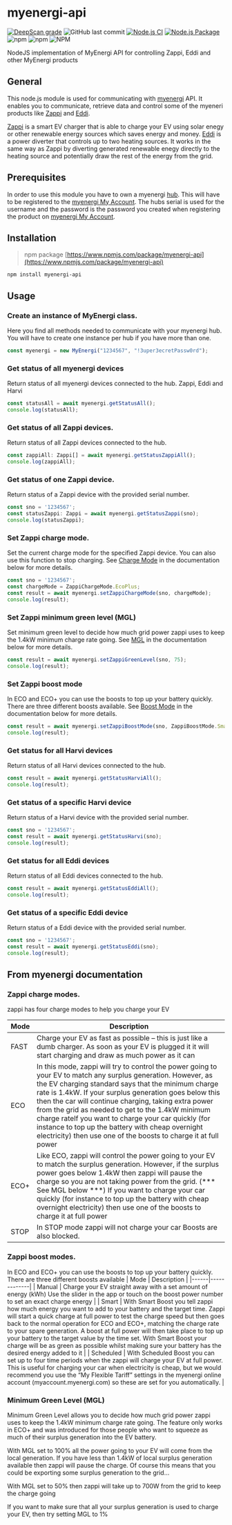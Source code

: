 # myenergi-api

[![DeepScan grade](https://deepscan.io/api/teams/16513/projects/19831/branches/520479/badge/grade.svg)](https://deepscan.io/dashboard#view=project&tid=16513&pid=19831&bid=520479)
![GitHub last commit](https://img.shields.io/github/last-commit/bisand/myenergi-api)
[![Node.js CI](https://github.com/bisand/myenergi-api/actions/workflows/node.js.yml/badge.svg?branch=master)](https://github.com/bisand/myenergi-api/actions/workflows/node.js.yml)
[![Node.js Package](https://github.com/bisand/myenergi-api/actions/workflows/npm-publish.yml/badge.svg)](https://github.com/bisand/myenergi-api/actions/workflows/npm-publish.yml)
![npm](https://img.shields.io/npm/v/myenergi-api)
![npm](https://img.shields.io/npm/dw/myenergi-api)
![NPM](https://img.shields.io/npm/l/myenergi-api)

NodeJS implementation of MyEnergi API for controlling Zappi, Eddi and other MyEnergi products

## General

This node.js module is used for communicating with [myenergi](https://myenergi.com/) API. It enables you to communicate, retrieve data and control some of the myeneri products like [Zappi](https://myenergi.com/product/zappi/) and [Eddi](https://myenergi.com/product/eddi/).

[Zappi](https://myenergi.com/product/zappi/) is a smart EV charger that is able to charge your EV using solar enegy or other renewable energy sources which saves energy and money. [Eddi](https://myenergi.com/product/eddi/) is a power diverter that controls up to two heating sources. It works in the same way as Zappi by diverting generated renewable enegy directly to the heating source and potentially draw the rest of the energy from the grid.

## Prerequisites

In order to use this module you have to own a myenergi [hub](https://myenergi.com/product/hub/). This will have to be registered to the [myenergi My Account](https://myaccount.myenergi.com/).
The hubs serial is used for the username and the password is the password you created when registering the product on [myenergi My Account](https://myaccount.myenergi.com/location#devices).

## Installation

> npm package [https://www.npmjs.com/package/myenergi-api](https://www.npmjs.com/package/myenergi-api)

```
npm install myenergi-api
```

## Usage

### Create an instance of MyEnergi class.
Here you find all methods needed to communicate with your myenergi hub. You will have to create one instance per hub if you have more than one.
```typescript
const myenergi = new MyEnergi("1234567", "!3uper3ecretPassw0rd");
```

### Get status of all myenergi devices
Return status of all myenergi devices connected to the hub. Zappi, Eddi and Harvi
```typescript
const statusAll = await myenergi.getStatusAll();
console.log(statusAll);
```

### Get status of all Zappi devices.
Return status of all Zappi devices connected to the hub.
```typescript
const zappiAll: Zappi[] = await myenergi.getStatusZappiAll();
console.log(zappiAll);
```

### Get status of one Zappi device.
Return status of a Zappi device with the provided serial number.
```typescript
const sno = '1234567';
const statusZappi: Zappi = await myenergi.getStatusZappi(sno);
console.log(statusZappi);

```

### Set Zappi charge mode.
Set the current charge mode for the specified Zappi device. You can also use this function to stop charging. See [Charge Mode](#charge_mode) in the documentation below for more details.
```typescript
const sno = '1234567';
const chargeMode = ZappiChargeMode.EcoPlus;
const result = await myenergi.setZappiChargeMode(sno, chargeMode);
console.log(result);

```

### Set Zappi minimum green level (MGL)
Set minimum green level to decide how much grid power zappi uses to keep the 1.4kW minimum charge rate going. See [MGL](#mgl) in the documentation below for more details.
```typescript
const result = await myenergi.setZappiGreenLevel(sno, 75);
console.log(result);
```

### Set Zappi boost mode
In ECO and ECO+ you can use the boosts to top up your battery quickly.  There are three different boosts available. See [Boost Mode](#boost_mode) in the documentation below for more details.
```typescript
const result = await myenergi.setZappiBoostMode(sno, ZappiBoostMode.Smart, 22, '0615');
console.log(result);
```

### Get status for all Harvi devices
Return status of all Harvi devices connected to the hub.
```typescript
const result = await myenergi.getStatusHarviAll();
console.log(result);
```
### Get status of a specific Harvi device
Return status of a Harvi device with the provided serial number.
```typescript
const sno = '1234567';
const result = await myenergi.getStatusHarvi(sno);
console.log(result);
```
### Get status for all Eddi devices
Return status of all Eddi devices connected to the hub.
```typescript
const result = await myenergi.getStatusEddiAll();
console.log(result);
```
### Get status of a specific Eddi device
Return status of a Eddi device with the provided serial number.
```typescript
const sno = '1234567';
const result = await myenergi.getStatusEddi(sno);
console.log(result);
```


## From myenergi documentation
<a name="myenergi_documentation"></a>
### Zappi charge modes.
<a name="charge_mode"></a>
zappi has four charge modes to help you charge your EV

| Mode | Description |
|------|-------------|
| FAST | Charge your EV as fast as possible – this is just like a dumb charger.  As soon as your EV is plugged it it will start charging and draw as much power as it can |
| ECO  | In this mode, zappi will try to control the power going to your EV to match any surplus generation. However, as the EV charging standard says that the minimum charge rate is 1.4kW. If your surplus generation goes below this then the car will continue charging, taking extra power from the grid as needed to get to the 1.4kW minimum charge rateIf you want to charge your car quickly (for instance to top up the battery with cheap overnight electricity) then use one of the boosts to charge it at full power |
| ECO+ 	| Like ECO, zappi will control the power going to your EV to match the surplus generation. However, if the surplus power goes below 1.4kW then zappi will pause the charge so you are not taking power from the grid. (*** See MGL below ***) If you want to charge your car quickly (for instance to top up the battery with cheap overnight electricity) then use one of the boosts to charge it at full power |
| STOP  | In STOP mode zappi will not charge your car Boosts are also blocked. |

### Zappi boost modes.
<a name="boost_mode"></a>
In ECO and ECO+ you can use the boosts to top up your battery quickly.  There are three different boosts available
| Mode | Description |
|------|-------------|
| Manual | Charge your EV straight away with a set amount of energy (kWh) Use the slider in the app or touch on the boost power number to set an exact charge energy |
| Smart | With Smart Boost you tell zappi how much energy you want to add to your battery and the target time. Zappi will start a quick charge at full power to test the charge speed but then goes back to the normal operation for ECO and ECO+, matching the charge rate to your spare generation. A boost at full power will then take place to top up your battery to the target value by the time set. With Smart Boost your charge will be as green as possible whilst making sure your battery has the desired energy added to it |
| Scheduled | With Scheduled Boost you can set up to four time periods when the zappi will charge your EV at full power. This is useful for charging your car when electricity is cheap, but we would recommend you use the “My Flexible Tariff” settings in the myenergi online account (myaccount.myenergi.com) so these are set for you automatically. |

### Minimum Green Level (MGL)
<a name="mgl"></a>
Minimum Green Level allows you to decide how much grid power zappi uses to keep the 1.4kW minimum charge rate going.
The feature only works in ECO+ and was introduced for those people who want to squeeze as much of their surplus generation into the EV battery.

With MGL set to 100% all the power going to your EV will come from the local generation.
If you have less than 1.4kW of local surplus generation available then zappi will pause the charge.  Of course this means that you could be exporting some surplus generation to the grid…

With MGL set to 50% then zappi will take up to 700W from the grid to keep the charge going

If you want to make sure that all your surplus generation is used to charge your EV, then try setting MGL to 1%
